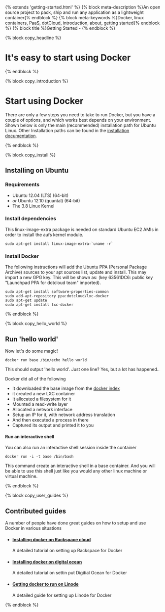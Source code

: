 {% extends 'getting-started.html' %}
{% block meta-description %}An open source project to pack, ship and run any application as a lightweight container{% endblock %}
{% block meta-keywords %}Docker, linux containers, PaaS, dotCloud, introduction, about, getting started{% endblock %}
{% block title %}Getting Started - {% endblock %}


{% block copy_headline %}
# It's easy to start using Docker #
{% endblock %}


{% block copy_introduction %}

# Start using Docker
There are only a few steps you need to take to run Docker, but you have a couple of options, and which works best
    depends on your environment. Shown below is only the main (recommended) installation path for Ubuntu Linux.
    Other Installation paths can be found in the [installation documentation](http://docs.docker.io/en/latest/installation/).

{% endblock %}

{% block copy_install %}

## Installing on Ubuntu

### Requirements

* Ubuntu 12.04 (LTS) (64-bit)
* *or* Ubuntu 12.10 (quantal) (64-bit)
* The 3.8 Linux Kernel

### Install dependencies

This linux-image-extra package is needed on standard Ubuntu EC2 AMIs in order to install the aufs kernel module.

    sudo apt-get install linux-image-extra-`uname -r`

### Install Docker

The following instructions will add the Ubuntu PPA (Personal Package Archive) sources to your apt sources list, update
    and install. This may import a new GPG key. This will be shown as: (key 63561DC6: public key "Launchpad PPA for
    dotcloud team" imported).

    sudo apt-get install software-properties-common
    sudo add-apt-repository ppa:dotcloud/lxc-docker
    sudo apt-get update
    sudo apt-get install lxc-docker

{% endblock %}

{% block copy_hello_world %}
## Run 'hello world'

Now let's do some magic!

    docker run base /bin/echo hello world

This should output 'hello world'. Just one line? Yes, but a lot has happened..

Docker did all of the following

* It downloaded the base image from the [docker index](https://index.docker.io)
* it created a new LXC container
* It allocated a filesystem for it
* Mounted a read-write layer
* Allocated a network interface
* Setup an IP for it, with network address translation
* And then executed a process in there
* Captured its output and printed it to you

#### Run an interactive shell

You can also run an interactive shell session inside the container

    docker run -i -t base /bin/bash

This command create an interactive shell in a base container. And you will be able to use this shell just like
    you would any other linux machine or virtual machine.


{% endblock %}

{% block copy_user_guides %}

## Contributed guides

A number of people have done great guides on how to setup and use Docker in various situations

* #### [Installing docker on Rackspace cloud](http://blog.docker.io/2013/05/running-docker-on-rackspace/)
    A detailed tutorial on setting up Rackspace for Docker

* #### [Installing docker on digital ocean](http://blog.docker.io/2013/06/running-docker-on-digital-ocean-with-ubuntu/)
    A detailed tutorial on settin put Digitial Ocean for Docker

* #### [Getting docker to run on Linode](http://nick.stinemat.es/#docker-on-linode)
    A detailed guide for setting up Linode for Docker


{% endblock %}
